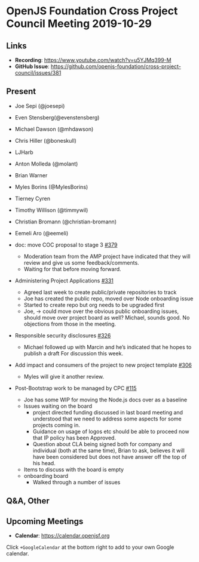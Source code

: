 # OpenJS Foundation Cross Project Council Meeting 2019-10-29

## Links

* **Recording**: https://www.youtube.com/watch?v=u5YJMq399-M
* **GitHub Issue**: https://github.com/openjs-foundation/cross-project-council/issues/381

## Present

* Joe Sepi (@joesepi)
* Even Stensberg(@evenstensberg)
* Michael Dawson (@mhdawson)
* Chris Hiller (@boneskull)
* LJHarb
* Anton Molleda (@molant)
* Brian Warner
* Myles Borins (@MylesBorins)
* Tierney Cyren
* Timothy Willison (@timmywil)
* Christian Bromann (@christian-bromann)
* Eemeli Aro (@eemeli)


* doc: move COC proposal to stage 3 [#379](https://github.com/openjs-foundation/cross-project-council/pull/379)
  * Moderation team from the AMP project have indicated that they will review
    and give us some feedback/comments.
  * Waiting for that before moving forward.

* Administering Project Applications [#331](https://github.com/openjs-foundation/cross-project-council/issues/331)
  * Agreed last week to create public/private repositories to track 
  * Joe has created the public repo, moved over Node onboarding issue
  * Started to create repo but org needs to be upgraded first
  * Joe, -> could move over the obvious public onboarding issues, should move 
    over project board as well?  Michael, sounds good.  No objections from those
    in the meeting.  

* Responsible security disclosures [#326](https://github.com/openjs-foundation/cross-project-council/issues/326)
  * Michael followed up with Marcin and he’s indicated that he hopes to publish a draft
    For discussion this week.


* Add impact and consumers of the project to new project template    [#306](https://github.com/openjs-foundation/cross-project-council/pull/306)
  * Myles will give it another review.

* Post-Bootstrap work to be managed by CPC [#115](https://github.com/openjs-foundation/cross-project-council/issues/115)
  * Joe has some WIP for moving the Node.js docs over as a baseline
  * Issues waiting on the board
     * project directed funding discussed in last board meeting and
       understood that we need to address some aspects for some projects coming in.
     * Guidance on usage of logos etc should be able to proceed now that IP policy has been
       Approved.
     * Question about CLA being signed both for company and individual (both at the same
        time), Brian to ask, believes it will have been considered but does not have answer
        off the top of his head.
  * Items to discuss with the board is empty
  * onboarding board
    * Walked through a number of issues


## Q&A, Other

## Upcoming Meetings

* **Calendar**: https://calendar.openjsf.org

Click `+GoogleCalendar` at the bottom right to add to your own Google calendar.
